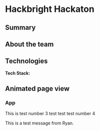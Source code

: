 # Hackbright Hackaton 

## Summary



## About the team


## Technologies

**Tech Stack:**






## Animated page view
### App

This is test number 3
test test
test number 4

This is a test message from Ryan.



